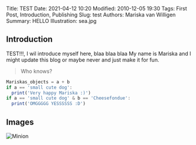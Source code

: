 Title: TEST
Date: 2021-04-12 10:20
Modified: 2010-12-05 19:30
Tags: First Post, Introduction, Publishing
Slug: test
Authors: Mariska van Willigen
Summary: HELLO
Illustration: sea.jpg

## Introduction
TEST!!!, I wil introduce myself here, blaa blaa blaa My name is Mariska and I might update this blog or maybe never and just make it for fun. 

> Who knows?
``` js
Mariskas_objects = a + b
if a == 'small cute dog':
  print('Very happy Mariska :)')
if a == 'small cute dog' & b == 'Cheesefondue':
  print('OMGGGGG YESSSSSS :D')
```

## Images

![Minion](https://octodex.github.com/images/minion.png)

